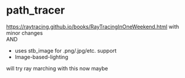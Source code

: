 # path_tracer
 https://raytracing.github.io/books/RayTracingInOneWeekend.html with minor changes  
 AND
 + uses stb_image for .png/.jpg/etc. support
 + Image-based-lighting
 
will try ray marching with this now maybe 

